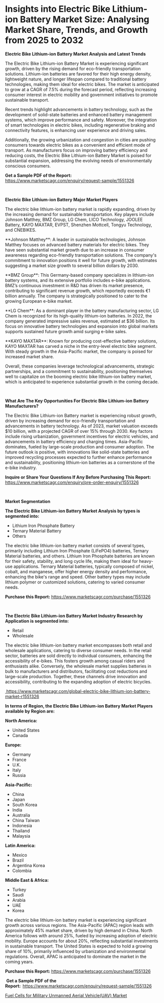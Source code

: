 <p><h1>Insights into Electric Bike Lithium-ion Battery Market Size: Analysing Market Share, Trends, and Growth from 2025 to 2032</h1></p><p><strong>Electric Bike Lithium-ion Battery Market Analysis and Latest Trends</strong></p>
<p><p>The Electric Bike Lithium-ion Battery Market is experiencing significant growth, driven by the rising demand for eco-friendly transportation solutions. Lithium-ion batteries are favored for their high energy density, lightweight nature, and longer lifespan compared to traditional battery technologies, making them ideal for electric bikes. The market is anticipated to grow at a CAGR of 7.5% during the forecast period, reflecting increasing consumer interest in electric mobility and government initiatives to promote sustainable transport.</p><p>Recent trends highlight advancements in battery technology, such as the development of solid-state batteries and enhanced battery management systems, which improve performance and safety. Moreover, the integration of smart technologies in electric bikes, including regenerative braking and connectivity features, is enhancing user experience and driving sales. </p><p>Additionally, the growing urbanization and congestion in cities are pushing consumers towards electric bikes as a convenient and efficient mode of transport. As manufacturers focus on improving battery efficiency and reducing costs, the Electric Bike Lithium-ion Battery Market is poised for substantial expansion, addressing the evolving needs of environmentally conscious consumers.</p></p>
<p><strong>Get a Sample PDF of the Report:&nbsp;</strong> <a href="https://www.marketscagr.com/enquiry/request-sample/1551326?utm_campaign=2460&utm_medium=2&utm_source=Github&utm_content=ia&utm_term=14022025&utm_id=electric-bike-lithium-ion-battery">https://www.marketscagr.com/enquiry/request-sample/1551326</a></p>
<p>&nbsp;</p>
<p><strong>Electric Bike Lithium-ion Battery Major Market Players</strong></p>
<p><p>The electric bike lithium-ion battery market is rapidly expanding, driven by the increasing demand for sustainable transportation. Key players include Johnson Matthey, BMZ Group, LG Chem, LICO Technology, JOOLEE Battery, KAYO MAXTAR, EVPST, Shenzhen Mottcell, Tongyu Technology, and CNEBIKES.</p><p>**Johnson Matthey**: A leader in sustainable technologies, Johnson Matthey focuses on advanced battery materials for electric bikes. They have seen substantial market growth due to an increase in consumer awareness regarding eco-friendly transportation solutions. The company's commitment to innovation positions it well for future growth, with estimates suggesting a market size growth to several billion dollars by 2030.</p><p>**BMZ Group**: This Germany-based company specializes in lithium-ion battery systems, and its extensive portfolio includes e-bike applications. BMZ’s continuous investment in R&D has driven its market presence, contributing to significant revenue growth, which reportedly exceeds €1 billion annually. The company is strategically positioned to cater to the growing European e-bike market.</p><p>**LG Chem**: As a dominant player in the battery manufacturing sector, LG Chem is recognized for its high-quality lithium-ion batteries. In 2022, the company generated impressive sales revenue, estimated at $36 billion. Its focus on innovative battery technologies and expansion into global markets supports sustained future growth amid surging e-bike sales.</p><p>**KAYO MAXTAR**: Known for producing cost-effective battery solutions, KAYO MAXTAR has carved a niche in the entry-level electric bike segment. With steady growth in the Asia-Pacific market, the company is poised for increased market share.</p><p>Overall, these companies leverage technological advancements, strategic partnerships, and a commitment to sustainability, positioning themselves well to capitalize on the booming electric bike lithium-ion battery market, which is anticipated to experience substantial growth in the coming decade.</p></p>
<p>&nbsp;</p>
<p><strong>What Are The Key Opportunities For Electric Bike Lithium-ion Battery Manufacturers?</strong></p>
<p><p>The Electric Bike Lithium-ion Battery market is experiencing robust growth, driven by increasing demand for eco-friendly transportation and advancements in battery technology. As of 2023, market valuation exceeds $10 billion, with a projected CAGR of over 15% through 2030. Key factors include rising urbanization, government incentives for electric vehicles, and advancements in battery efficiency and charging times. Asia-Pacific dominates, fueled by large-scale production and consumer adoption. The future outlook is positive, with innovations like solid-state batteries and improved recycling processes expected to further enhance performance and sustainability, positioning lithium-ion batteries as a cornerstone of the e-bike industry.</p></p>
<p><strong>Inquire or Share Your Questions If Any Before Purchasing This Report:</strong> <a href="https://www.marketscagr.com/enquiry/pre-order-enquiry/1551326?utm_campaign=2460&utm_medium=2&utm_source=Github&utm_content=ia&utm_term=14022025&utm_id=electric-bike-lithium-ion-battery">https://www.marketscagr.com/enquiry/pre-order-enquiry/1551326</a></p>
<p>&nbsp;</p>
<p><strong>Market Segmentation</strong></p>
<p><strong>The Electric Bike Lithium-ion Battery Market Analysis by types is segmented into:</strong></p>
<p><ul><li>Lithium Iron Phosphate Battery</li><li>Ternary Material Battery</li><li>Others</li></ul></p>
<p><p>The electric bike lithium-ion battery market consists of several types, primarily including Lithium Iron Phosphate (LiFePO4) batteries, Ternary Material batteries, and others. Lithium Iron Phosphate batteries are known for their safety, stability, and long cycle life, making them ideal for heavy-use applications. Ternary Material batteries, typically composed of nickel, cobalt, and manganese, offer higher energy density and performance, enhancing the bike's range and speed. Other battery types may include lithium polymer or customized solutions, catering to varied consumer needs.</p></p>
<p><strong>Purchase this Report:&nbsp;</strong><a href="https://www.marketscagr.com/purchase/1551326?utm_campaign=2460&utm_medium=2&utm_source=Github&utm_content=ia&utm_term=14022025&utm_id=electric-bike-lithium-ion-battery">https://www.marketscagr.com/purchase/1551326</a></p>
<p>&nbsp;</p>
<p><strong>The Electric Bike Lithium-ion Battery Market Industry Research by Application is segmented into:</strong></p>
<p><ul><li>Retail</li><li>Wholesale</li></ul></p>
<p><p>The electric bike lithium-ion battery market encompasses both retail and wholesale applications, catering to diverse consumer needs. In the retail sector, batteries are sold directly to individual consumers, enhancing the accessibility of e-bikes. This fosters growth among casual riders and enthusiasts alike. Conversely, the wholesale market supplies batteries in bulk to manufacturers and distributors, facilitating cost reductions and large-scale production. Together, these channels drive innovation and accessibility, contributing to the expanding adoption of electric bicycles.</p></p>
<p><a href="https://www.marketscagr.com/global-electric-bike-lithium-ion-battery-market-r1551326?utm_campaign=2460&utm_medium=2&utm_source=Github&utm_content=ia&utm_term=14022025&utm_id=electric-bike-lithium-ion-battery">&nbsp;https://www.marketscagr.com/global-electric-bike-lithium-ion-battery-market-r1551326</a></p>
<p><strong>In terms of Region, the Electric Bike Lithium-ion Battery Market Players available by Region are:</strong></p>
<p>
    <p> <strong> North America: </strong>
        <ul>
            <li>United States</li>
            <li>Canada</li>
        </ul>
        </p> 
    <p> <strong> Europe: </strong>
        <ul>
            <li>Germany</li>
            <li>France</li>
            <li>U.K.</li>
            <li>Italy</li>
            <li>Russia</li>
        </ul>
        </p> 
    <p> <strong> Asia-Pacific: </strong>
        <ul>
            <li>China</li>
            <li>Japan</li>
            <li>South Korea</li>
            <li>India</li>
            <li>Australia</li>
            <li>China Taiwan</li>
            <li>Indonesia</li>
            <li>Thailand</li>
            <li>Malaysia</li>
        </ul>
        </p> 
    <p> <strong> Latin America: </strong>
        <ul>
            <li>Mexico</li>
            <li>Brazil</li>
            <li>Argentina Korea</li>
            <li>Colombia</li>
        </ul>
        </p> 
    <p> <strong> Middle East & Africa: </strong>
        <ul>
            <li>Turkey</li>
            <li>Saudi</li>
            <li>Arabia</li>
            <li>UAE</li>
            <li>Korea</li>
        </ul>
    </p>
    </p>
<p><p>The electric bike lithium-ion battery market is experiencing significant growth across various regions. The Asia-Pacific (APAC) region leads with approximately 45% market share, driven by high demand in China. North America follows with around 25%, fueled by increasing adoption of electric mobility. Europe accounts for about 20%, reflecting substantial investments in sustainable transport. The United States is expected to hold a growing share of 10%, primarily influenced by urbanization and environmental regulations. Overall, APAC is anticipated to dominate the market in the coming years.</p></p>
<p><strong>Purchase this Report: </strong><a href="https://www.marketscagr.com/purchase/1551326?utm_campaign=2460&utm_medium=2&utm_source=Github&utm_content=ia&utm_term=14022025&utm_id=electric-bike-lithium-ion-battery">https://www.marketscagr.com/purchase/1551326</a></p>
<p>&nbsp;<strong>Get a Sample PDF of the Report:&nbsp;&nbsp;</strong><a href="https://www.marketscagr.com/enquiry/request-sample/1551326?utm_campaign=2460&utm_medium=2&utm_source=Github&utm_content=ia&utm_term=14022025&utm_id=electric-bike-lithium-ion-battery">https://www.marketscagr.com/enquiry/request-sample/1551326</a></p>
<p><strong></strong></p>
<p><p><a href="https://github.com/lvaill871987/Market-Research-Report-List-1/blob/main/fuel-cells-for-military-unmanned-aerial-vehicleuav-market.md?utm_campaign=2460&utm_medium=2&utm_source=Github&utm_content=ia&utm_term=14022025&utm_id=electric-bike-lithium-ion-battery">Fuel Cells for Military Unmanned Aerial Vehicle(UAV) Market</a></p></p>